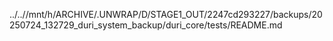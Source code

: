../..//mnt/h/ARCHIVE/.UNWRAP/D/STAGE1_OUT/2247cd293227/backups/20250724_132729_duri_system_backup/duri_core/tests/README.md